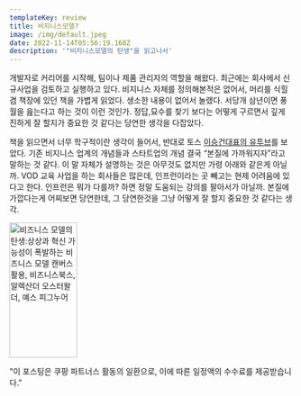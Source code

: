 ```yaml
---
templateKey: review
title: 비지니스모델?
image: /img/default.jpeg
date: 2022-11-14T05:56:19.168Z
description: '"비지니스모델의 탄생"을 읽고나서'
---
```

개발자로 커리어를 시작해, 팀이나 제품 관리자의 역할을 해왔다. 최근에는 회사에서 신규사업을 검토하고 실행하고 있다. 비지니스 자체를 정의해본적은 없어서, 머리를 식힐겸 책장에 있던 책을 가볍게 읽었다. 생소한 내용이 없어서 놀랬다. 서당개 삼년이면 풍월을 읊는다고 하는 것이 이런 것인가. 정답,묘수를 찾기 보다는 어떻게 구르면서 깊게 진하게 잘 할지가 중요한 것 같다는 당연한 생각을 다잡았다.

책을 읽으면서 너무 학구적이란 생각이 들어서, 반대로 토스 [이승건대표의 유투브](https://www.youtube.com/watch?v=Tmj1HEFnKpE)를 보았다. 기존 비지니스 업계의 개념들과 스타트업의 개념 결국 “본질에 가까워지자”라고 말하는 것 같다. 이 말 자체가 설명하는 것은 아무것도 없지만 가령 아래와 같은게 아닐까. VOD 교육 사업을 하는 회사들은 많은데, 인프런이라는 곳 빼고는 현제 어려움에 있다고 한다. 인프런은 뭐가 다를까? 하면 정말 도움되는 강의를 팔아서가 아닐까. 본질에 가깝다는게 어찌보면 당연한데, 그 당연한것을 그냥 어떻게 잘 할지 중요한 것 같다는 생각.

<a href="https://link.coupang.com/a/FDLio" target="_blank" referrerpolicy="unsafe-url"><img src="https://img1a.coupangcdn.com/image/affiliate/banner/81abb18cef1457b65e96e7130e3dd6e2@2x.jpg" alt="비즈니스 모델의 탄생:상상과 혁신 가능성이 폭발하는 비즈니스 모델 캔버스 활용, 비즈니스북스, 알렉산더 오스터왈더, 예스 피그누어" width="120" height="240"></a>

"이 포스팅은 쿠팡 파트너스 활동의 일환으로, 이에 따른 일정액의 수수료를 제공받습니다."
